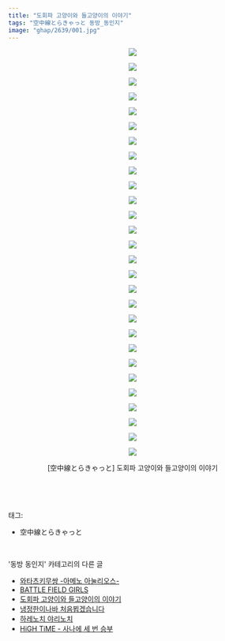 ```yaml
---
title: "도회파 고양이와 들고양이의 이야기"
tags: "空中線とらきゃっと 동방_동인지"
image: "ghap/2639/001.jpg"
---
```

<div class="article">
<p style="text-align: center; clear: none; float: none;"><img src="{{ site.nasurl }}/ghap/2639/001.jpg"/></p>
<p style="text-align: center; clear: none; float: none;"><img src="{{ site.nasurl }}/ghap/2639/002.jpg"/></p>
<p style="text-align: center; clear: none; float: none;"><img src="{{ site.nasurl }}/ghap/2639/003.jpg"/></p>
<p style="text-align: center; clear: none; float: none;"><img src="{{ site.nasurl }}/ghap/2639/004.jpg"/></p>
<p style="text-align: center; clear: none; float: none;"><img src="{{ site.nasurl }}/ghap/2639/005.jpg"/></p>
<p style="text-align: center; clear: none; float: none;"><img src="{{ site.nasurl }}/ghap/2639/006.jpg"/></p>
<p style="text-align: center; clear: none; float: none;"><img src="{{ site.nasurl }}/ghap/2639/007.jpg"/></p>
<p style="text-align: center; clear: none; float: none;"><img src="{{ site.nasurl }}/ghap/2639/008.jpg"/></p>
<p style="text-align: center; clear: none; float: none;"><img src="{{ site.nasurl }}/ghap/2639/009.jpg"/></p>
<p style="text-align: center; clear: none; float: none;"><img src="{{ site.nasurl }}/ghap/2639/010.jpg"/></p>
<p style="text-align: center; clear: none; float: none;"><img src="{{ site.nasurl }}/ghap/2639/011.jpg"/></p>
<p style="text-align: center; clear: none; float: none;"><img src="{{ site.nasurl }}/ghap/2639/012.jpg"/></p>
<p style="text-align: center; clear: none; float: none;"><img src="{{ site.nasurl }}/ghap/2639/013.jpg"/></p>
<p style="text-align: center; clear: none; float: none;"><img src="{{ site.nasurl }}/ghap/2639/014.jpg"/></p>
<p style="text-align: center; clear: none; float: none;"><img src="{{ site.nasurl }}/ghap/2639/015.jpg"/></p>
<p style="text-align: center; clear: none; float: none;"><img src="{{ site.nasurl }}/ghap/2639/016.jpg"/></p>
<p style="text-align: center; clear: none; float: none;"><img src="{{ site.nasurl }}/ghap/2639/017.jpg"/></p>
<p style="text-align: center; clear: none; float: none;"><img src="{{ site.nasurl }}/ghap/2639/018.jpg"/></p>
<p style="text-align: center; clear: none; float: none;"><img src="{{ site.nasurl }}/ghap/2639/019.jpg"/></p>
<p style="text-align: center; clear: none; float: none;"><img src="{{ site.nasurl }}/ghap/2639/020.jpg"/></p>
<p style="text-align: center; clear: none; float: none;"><img src="{{ site.nasurl }}/ghap/2639/021.jpg"/></p>
<p style="text-align: center; clear: none; float: none;"><img src="{{ site.nasurl }}/ghap/2639/022.jpg"/></p>
<p style="text-align: center; clear: none; float: none;"><img src="{{ site.nasurl }}/ghap/2639/023.jpg"/></p>
<p style="text-align: center; clear: none; float: none;"><img src="{{ site.nasurl }}/ghap/2639/024.jpg"/></p>
<p style="text-align: center; clear: none; float: none;"><img src="{{ site.nasurl }}/ghap/2639/025.jpg"/></p>
<p style="text-align: center; clear: none; float: none;"><img src="{{ site.nasurl }}/ghap/2639/026.jpg"/></p>
<p style="text-align: center; clear: none; float: none;"><img src="{{ site.nasurl }}/ghap/2639/027.jpg"/></p>
<p style="text-align: center; clear: none; float: none;"><img src="{{ site.nasurl }}/ghap/2639/028.jpg"/></p>
<p style="text-align: center; clear: none; float: none;">[空中線とらきゃっと] 도회파 고양이와 들고양이의 이야기</p>
<p><br/></p>
</div><br/>
<div class="tagTrail">
<p>태그: </p>
<ul>
<li>空中線とらきゃっと</li>
</ul>
</div><br/>
<div class="another">
<p>'동방 동인지' 카테고리의 다른 글</p>
<ul>
<li><a href="/2016-10-19-ghap_2641">와타츠키무쌍 -아메노 아눌리오스-</a></li>
<li><a href="/2016-10-19-ghap_2640">BATTLE FIELD GIRLS</a></li>
<li><a href="/2016-10-19-ghap_2639">도회파 고양이와 들고양이의 이야기</a></li>
<li><a href="/2016-10-19-ghap_2638">냉정한이나바 처음뵙겠습니다</a></li>
<li><a href="/2016-10-19-ghap_2637">하레노치 야리노치</a></li>
<li><a href="/2016-10-19-ghap_2636">HiGH TiME - 사나에 세 번 승부</a></li>
</ul>
</div><br/>
<div class="cb_module cb_fluid">
<div class="cb_wrt cb_profile">
</div><!-- commentList close -->
</div><br/>
